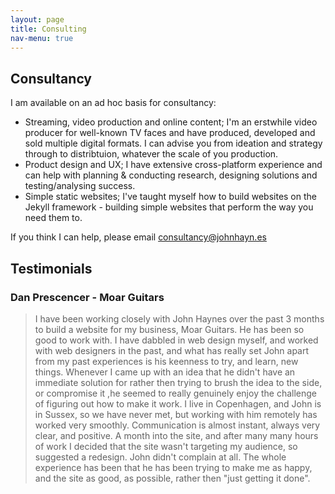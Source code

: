 ```yaml
---
layout: page
title: Consulting
nav-menu: true
---
```


## Consultancy 

I am available on an ad hoc basis for consultancy: 

* Streaming, video production and online content; I'm an erstwhile video producer for well-known TV faces and have produced, developed and sold multiple digital formats. I can advise you from ideation and strategy through to distribtuion, whatever the scale of you production.
* Product design and UX; I have extensive cross-platform experience and can help with planning & conducting research, designing solutions and testing/analysing success.
* Simple static websites; I've taught myself how to build websites on the Jekyll framework - building simple websites that perform the way you need them to.

If you think I can help, please email consultancy@johnhayn.es 

## Testimonials

### Dan Prescencer - Moar Guitars

> I have been working closely with John Haynes over the past 3 months to build a website for my business, Moar Guitars.
> He has been so good to work with. 
> I have dabbled in web design myself, and worked with web designers in the past, and what has really set John apart from my past experiences is his keenness to try, and learn, new things. Whenever I came up with an idea that he didn't have an immediate solution for rather then trying to brush the idea to the side, or compromise it ,he seemed to really genuinely enjoy the challenge of figuring out how to make it work. 
> I live in Copenhagen, and John is in Sussex, so we have never met, but working with him remotely has worked very smoothly. Communication is almost instant, always very clear, and positive. 
> A month into the site, and after many many hours of work I decided that the site wasn't targeting my audience, so suggested a redesign. John didn't complain at all. The whole experience has been that he has been trying to make me as happy, and the site as good, as possible, rather then "just getting it done".


